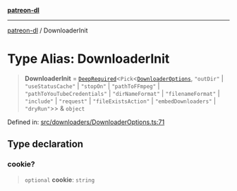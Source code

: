 [**patreon-dl**](../README.md)

***

[patreon-dl](../README.md) / DownloaderInit

# Type Alias: DownloaderInit

> **DownloaderInit** = [`DeepRequired`](DeepRequired.md)\<`Pick`\<[`DownloaderOptions`](../interfaces/DownloaderOptions.md), `"outDir"` \| `"useStatusCache"` \| `"stopOn"` \| `"pathToFFmpeg"` \| `"pathToYouTubeCredentials"` \| `"dirNameFormat"` \| `"filenameFormat"` \| `"include"` \| `"request"` \| `"fileExistsAction"` \| `"embedDownloaders"` \| `"dryRun"`\>\> & `object`

Defined in: [src/downloaders/DownloaderOptions.ts:71](https://github.com/patrickkfkan/patreon-dl/blob/21cb889ad3b60a77d2f4678e5262807670e6d9d0/src/downloaders/DownloaderOptions.ts#L71)

## Type declaration

### cookie?

> `optional` **cookie**: `string`
